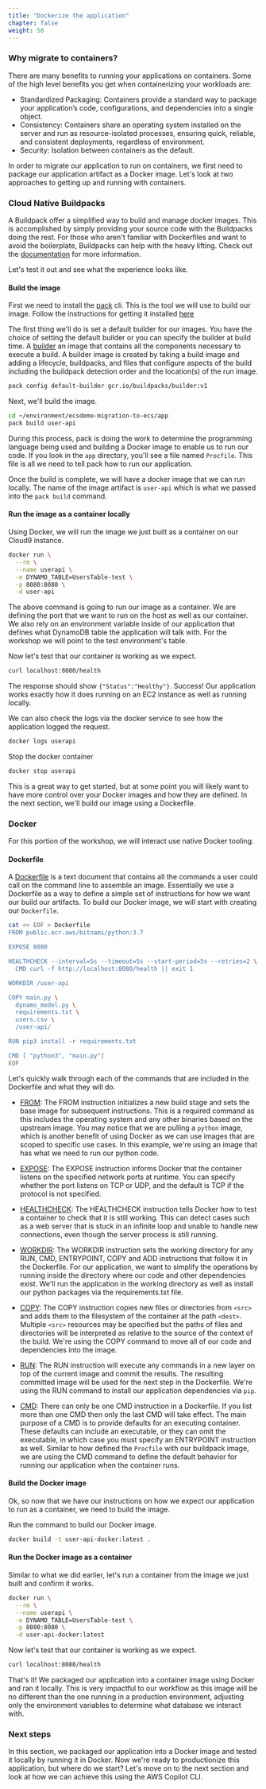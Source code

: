 ```yaml
---
title: "Dockerize the application"
chapter: false
weight: 50
---
```


### Why migrate to containers?

There are many benefits to running your applications on containers.
Some of the high level benefits you get when containerizing your workloads are:

- Standardized Packaging: Containers provide a standard way to package your application’s code, configurations, and dependencies into a single object.
- Consistency: Containers share an operating system installed on the server and run as resource-isolated processes, ensuring quick, reliable, and consistent deployments, regardless of environment.
- Security: Isolation between containers as the default.

In order to migrate our application to run on containers, we first need to package our application artifact as a Docker image.
Let's look at two approaches to getting up and running with containers.

### Cloud Native Buildpacks

A Buildpack offer a simplified way to build and manage docker images.
This is accomplished by simply providing your source code with the Buildpacks doing the rest.
For those who aren't familiar with Dockerfiles and want to avoid the boilerplate, Buildpacks can help with the heavy lifting.
Check out the [documentation](https://buildpacks.io/docs/app-journey/) for more information.

Let's test it out and see what the experience looks like.

#### Build the image

First we need to install the [pack](https://buildpacks.io/docs/tools/pack/) cli. This is the tool we will use to build our image.
Follow the instructions for getting it installed [here](https://buildpacks.io/docs/tools/pack/#install)

The first thing we'll do is set a default builder for our images.
You have the choice of setting the default builder or you can specify the builder at build time.
A [builder](https://buildpacks.io/docs/concepts/) an image that contains all the components necessary to execute a build. A builder image is created by taking a build image and adding a lifecycle, buildpacks, and files that configure aspects of the build including the buildpack detection order and the location(s) of the run image.

```bash
pack config default-builder gcr.io/buildpacks/builder:v1
```

Next, we'll build the image.

```bash
cd ~/environment/ecsdemo-migration-to-ecs/app
pack build user-api
```

During this process, pack is doing the work to determine the programming language being used and building a Docker image to enable us to run our code.
If you look in the `app` directory, you'll see a file named `Procfile`.
This file is all we need to tell pack how to run our application.

Once the build is complete, we will have a docker image that we can run locally.
The name of the image artifact is `user-api` which is what we passed into the `pack build` command.

#### Run the image as a container locally

Using Docker, we will run the image we just built as a container on our Cloud9 instance.

```bash
docker run \
  --rm \
  --name userapi \
  -e DYNAMO_TABLE=UsersTable-test \
  -p 8080:8080 \
  -d user-api
```

The above command is going to run our image as a container.
We are defining the port that we want to run on the host as well as our container.
We also rely on an environment variable inside of our application that defines what DynamoDB table the application will talk with.
For the workshop we will point to the test environment's table.

Now let's test that our container is working as we expect.

```bash
curl localhost:8080/health
```

The response should show `{"Status":"Healthy"}`.
Success! Our application works exactly how it does running on an EC2 instance as well as running locally.

We can also check the logs via the docker service to see how the application logged the request.

```bash
docker logs userapi
```

Stop the docker container

```bash
docker stop userapi
```

This is a great way to get started, but at some point you will likely want to have more control over your Docker images and how they are defined.
In the next section, we'll build our image using a Dockerfile.

### Docker

For this portion of the workshop, we will interact use native Docker tooling.

#### Dockerfile

A [Dockerfile](https://docs.docker.com/engine/reference/builder/) is a text document that contains all the commands a user could call on the command line to assemble an image.
Essentially we use a Dockerfile as a way to define a simple set of instructions for how we want our build our artifacts.
To build our Docker image, we will start with creating our `Dockerfile`.

```bash
cat << EOF > Dockerfile
FROM public.ecr.aws/bitnami/python:3.7

EXPOSE 8080

HEALTHCHECK --interval=5s --timeout=5s --start-period=5s --retries=2 \
  CMD curl -f http://localhost:8080/health || exit 1

WORKDIR /user-api

COPY main.py \
  dynamo_model.py \
  requirements.txt \
  users.csv \
  /user-api/

RUN pip3 install -r requirements.txt

CMD [ "python3", "main.py"]
EOF
```

Let's quickly walk through each of the commands that are included in the Dockerfile and what they will do.

- [FROM](https://docs.docker.com/engine/reference/builder/#from):
  The FROM instruction initializes a new build stage and sets the base image for subsequent instructions.
  This is a required command as this includes the operating system and any other binaries based on the upstream image.
  You may notice that we are pulling a `python` image, which is another benefit of using Docker as we can use images that are scoped to specific use cases.
  In this example, we're using an image that has what we need to run our python code.

- [EXPOSE](https://docs.docker.com/engine/reference/builder/#expose):
  The EXPOSE instruction informs Docker that the container listens on the specified network ports at runtime. You can specify whether the port listens on TCP or UDP, and the default is TCP if the protocol is not specified.

- [HEALTHCHECK](https://docs.docker.com/engine/reference/builder/#healthcheck):
  The HEALTHCHECK instruction tells Docker how to test a container to check that it is still working. This can detect cases such as a web server that is stuck in an infinite loop and unable to handle new connections, even though the server process is still running.

- [WORKDIR](https://docs.docker.com/engine/reference/builder/#workdir):
  The WORKDIR instruction sets the working directory for any RUN, CMD, ENTRYPOINT, COPY and ADD instructions that follow it in the Dockerfile.
  For our application, we want to simplify the operations by running inside the directory where our code and other dependencies exist.
  We'll run the application in the working directory as well as install our python packages via the requirements.txt file.

- [COPY](https://docs.docker.com/engine/reference/builder/#copy):
  The COPY instruction copies new files or directories from `<src>` and adds them to the filesystem of the container at the path `<dest>`.
  Multiple `<src>` resources may be specified but the paths of files and directories will be interpreted as relative to the source of the context of the build.
  We're using the COPY command to move all of our code and dependencies into the image.

- [RUN](https://docs.docker.com/engine/reference/builder/#run):
  The RUN instruction will execute any commands in a new layer on top of the current image and commit the results. The resulting committed image will be used for the next step in the Dockerfile.
  We're using the RUN command to install our application dependencies via `pip`.

- [CMD](https://docs.docker.com/engine/reference/builder/#cmd):
  There can only be one CMD instruction in a Dockerfile. If you list more than one CMD then only the last CMD will take effect.
  The main purpose of a CMD is to provide defaults for an executing container. These defaults can include an executable, or they can omit the executable, in which case you must specify an ENTRYPOINT instruction as well.
  Similar to how defined the `Procfile` with our buildpack image, we are using the CMD command to define the default behavior for running our application when the container runs.

#### Build the Docker image

Ok, so now that we have our instructions on how we expect our application to run as a container, we need to build the image.

Run the command to build our Docker image.

```bash
docker build -t user-api-docker:latest .
```

#### Run the Docker image as a container

Similar to what we did earlier, let's run a container from the image we just built and confirm it works.

```bash
docker run \
  --rm \
  --name userapi \
  -e DYNAMO_TABLE=UsersTable-test \
  -p 8080:8080 \
  -d user-api-docker:latest
```

Now let's test that our container is working as we expect.

```bash
curl localhost:8080/health
```

That's it! We packaged our application into a container image using Docker and ran it locally.
This is very impactful to our workflow as this image will be no different than the one running in a production environment, adjusting only the environment variables to determine what database we interact with.

### Next steps

In this section, we packaged our application into a Docker image and tested it locally by running it in Docker.
Now we're ready to productionize this application, but where do we start?
Let's move on to the next section and look at how we can achieve this using the AWS Copilot CLI.
